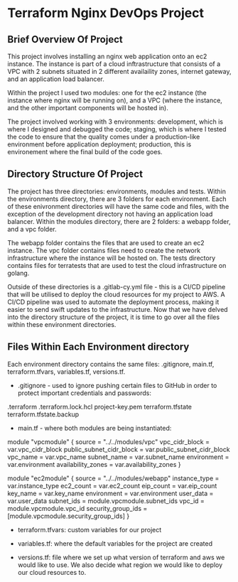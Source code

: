 <h1>Terraform Nginx DevOps Project</h1>

<h2>Brief Overview Of Project</h2>

<p> This project involves installing an nginx web application onto an ec2 instance. The instance is part of a cloud inftrastructure that consists of a VPC with 2 subnets situated in 2 different availaility zones, internet gateway, and an application load balancer.

Within the project I used two modules: one for the ec2 instance (the instance where nginx will be running on), and a VPC (where the instance, and the other important components will be hosted in).  
  
The project involved working with 3 environments: development, which is where I designed and debugged the code; staging, which is where I tested the code to ensure that the quality comes under a production-like environment before application deployment; production, this is environement where the final build of the code goes.</p>

<h2>Directory Structure Of Project</h2>

<p>The project has three directories: environments, modules and tests. Within the environments directory, there are 3 folders for each environment. Each of these enivronment directories will have the same code and files, with the exception of the development directory not having an application load balancer. Within the modules directory, there are 2 folders: a webapp folder, and a vpc folder. 
  
The webapp folder contains the files that are used to create an ec2 instance. The vpc folder contains files need to create the network infrastructure where the instance will be hosted on. The tests directory contains files for terratests that are used to test the cloud infrastructure on golang. 

Outside of these directories is a .gitlab-cy.yml file - this is a CI/CD pipeline that will be utilised to deploy the cloud resources for my project to AWS. A CI/CD pipeline was used to automate the deployment process, making it easier to send swift updates to the infrastructure. Now that we have delved into the directory structure of the project, it is time to go over all the files within these environment directories.
</p>

<h2>Files Within Each Environment directory</h2>

<p> Each environment directory contains the same files: .gitignore, main.tf, terraform.tfvars, variables.tf, versions.tf.

- .gitignore - used to ignore pushing certain files to GitHub in order to protect important credentials and passwords:

.terraform
.terraform.lock.hcl
project-key.pem
terraform.tfstate
terraform.tfstate.backup

- main.tf - where both modules are being instantiated:
  
module "vpcmodule" {
  source = "../../modules/vpc"
  vpc_cidr_block = var.vpc_cidr_block
  public_subnet_cidr_block = var.public_subnet_cidr_block
  vpc_name = var.vpc_name
  subnet_name = var.subnet_name
  environment = var.environment
  availability_zones = var.availability_zones
}

module "ec2module" {
  source = "../../modules/webapp"
  instance_type = var.instance_type
  ec2_count = var.ec2_count
  eip_count = var.eip_count
  key_name = var.key_name
  environment = var.environment
  user_data = var.user_data
  subnet_ids = module.vpcmodule.subnet_ids
  vpc_id = module.vpcmodule.vpc_id
  security_group_ids = [module.vpcmodule.security_group_ids]
}

- terraform.tfvars: custom variables for our project

- variables.tf: where the default variables for the project are created

- versions.tf: file where we set up what version of terraform and aws we would like to use. We also decide what region we would like to deploy our cloud resources to.

</p>

